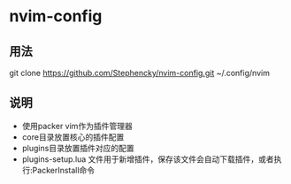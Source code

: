 # nvim-config

## 用法
git clone https://github.com/Stephencky/nvim-config.git ~/.config/nvim

## 说明
* 使用packer vim作为插件管理器
* core目录放置核心的插件配置
* plugins目录放置插件对应的配置
* plugins-setup.lua 文件用于新增插件，保存该文件会自动下载插件，或者执行:PackerInstall命令
